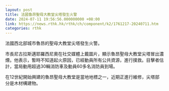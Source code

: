 ```yaml
---
layout: post
title: 法國魯昂聖母大教堂尖塔發生火警
date: 2024-07-11 19:56:56.000000000 +08:00
link: https://news.rthk.hk/rthk/ch/component/k2/1761217-20240711.htm
categories: rthk
---
```


法國西北部城市魯昂的聖母大教堂尖塔發生火警。

市長尼古拉斯邁耶羅西尼奧在社交媒體上戴圖片，顯示魯昂聖母大教堂尖塔冒出濃煙。他表示，暫時不知道起火原因，已經動員所有公共資源，進行撲救。目擊者估計，當局動用超過30輛消防車及動員60多名消防員到場。

在12世紀開始興建的魯昂聖母大教堂是當地地標之一，近期正進行維修，尖塔部分是木材構建物。

